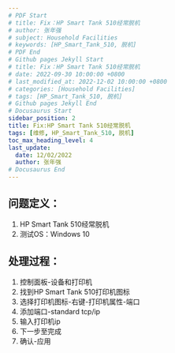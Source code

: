 ```yaml
---
# PDF Start
# title: Fix：HP Smart Tank 510经常脱机
# author: 张年强
# subject: Household Facilities
# keywords: [HP_Smart_Tank_510, 脱机]
# PDF End
# Github pages Jekyll Start
# title: Fix：HP Smart Tank 510经常脱机
# date: 2022-09-30 10:00:00 +0800
# last_modified_at: 2022-12-02 10:00:00 +0800
# categories: [Household Facilities]
# tags: [HP_Smart_Tank_510, 脱机] 
# Github pages Jekyll End
# Docusaurus Start
sidebar_position: 2
title: Fix:HP Smart Tank 510经常脱机
tags: [维修, HP_Smart_Tank_510, 脱机]
toc_max_heading_level: 4
last_update:
  date: 12/02/2022
  author: 张年强
# Docusaurus End
---
```


## 问题定义：

1. HP Smart Tank 510经常脱机
2. 测试OS：Windows 10

## 处理过程：

1. 控制面板-设备和打印机
2. 找到HP Smart Tank 510打印机图标
3. 选择打印机图标-右键-打印机属性-端口
4. 添加端口-standard tcp/ip
5. 输入打印机ip
6. 下一步至完成
7. 确认-应用
